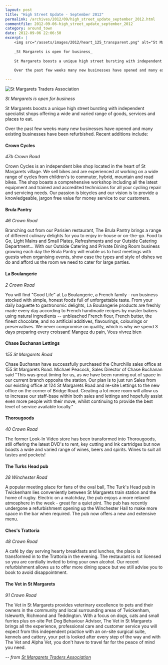 ```yaml
---
layout: post
title: "High Street Update - September 2012"
permalink: /archives/2012/09/high_street_update_september_2012.html
commentfile: 2012-09-06-high_street_update_september_2012
category: around_town
date: 2012-09-06 22:06:50
excerpt: |
    <img src="/assets/images/2012/heart_125_transparent.png" alt="St Margarets Traders Association" class="right"/>
    
    _St Margarets is open for business_
    
    St Margarets boosts a unique high street bursting with independent specialist shops offering a wide and varied range of goods, services and places to eat.
    
    Over the past few weeks many new businesses have opened and many existing businesses have been refurbished. Recent additions include:

---
```


<img src="/assets/images/2012/heart_125_transparent.png" alt="St Margarets Traders Association" class="right"/>

*St Margarets is open for business*

St Margarets boosts a unique high street bursting with independent specialist shops offering a wide and varied range of goods, services and places to eat.

Over the past few weeks many new businesses have opened and many existing businesses have been refurbished. Recent additions include:

#### Crown Cycles

*47b Crown Road*

Crown Cycles is an independent bike shop located in the heart of St Margarets village. We sell bikes and are experienced at working on a wide range of cycles from children's to commuter, hybrid, mountain and road bikes. The shop boasts a comprehensive workshop including all the latest equipment and trained and accredited technicians for all your cycling repair and servicing needs. Our passion is bicycles and our vision is to provide a knowledgeable, jargon free value for money service to our customers.

#### Brula Pantry

*46 Crown Road*

Branching out from our Parisien restaurant, The Brula Pantry brings a range of different culinary delights for you to enjoy in-house or on-the-go. Food to Go, Light Mains and Small Plates, Refreshments and our Outside Catering Department... With our Outside Catering and Private Dining Room business growing each day the Brula Pantry will enable us to host meetings with guests when organising events, show case the types and style of dishes we do and afford us the room we need to cater for large parties.

#### La Boulangerie

*2 Crown Road*

You will find "Good Life" at La Boulangerie, a French family - run business stocked with simple, honest foods full of unforgettable taste. From your daily baguette to gastronomic delights, La Boulangerie products are freshly made every day according to French handmade recipes by master bakers using natural ingredients -- unbleached French flour, French butter, the finest chocolate, and no artificial additives, flavourings, colourings or preservatives. We never compromise on quality, which is why we spend 3 days preparing every croissant! Mangez du pain, Vous vivrez bien

#### Chase Buchanan Lettings

*155 St Margarets Road*

Chase Buchanan have successfully purchased the Churchills sales office at 155 St Margarets Road. Michael Peacock, Sales Director of Chase Buchanan said "This was great timing for us, as we have been running out of space in our current branch opposite the station. Our plan is to just run Sales from our existing office at 124 St Margarets Road and re-site Lettings to the new office on the corner of Bridge Road. Creating a lot more room will allow us to increase our staff-base within both sales and lettings and hopefully assist even more people with their move, whilst continuing to provide the best level of service available locally."

#### Thorougoods

*40 Crown Road*

The former Look-In Video store has been transformed into Thorougoods, still offering the latest DVD's to rent, key cutting and Ink cartridges but now boasts a wide and varied range of wines, beers and spirits. Wines to suit all tastes and pockets!

#### The Turks Head pub

*28 Winchester Road*

A popular meeting place for fans of the oval ball, The Turk's Head pub in Twickenham lies conveniently between St Margarets train station and the home of rugby. Electric on a matchday, the pub enjoys a more relaxed atmosphere in the week - great for a quiet pint. The pub has recently undergone a refurbishment opening up the Winchester Hall to make more space in the bar when required. The pub now offers a new and extensive menu.

#### Ches's Trattoria

*48 Crown Road*

A café by day serving hearty breakfasts and lunches, the place is transformed in to the Trattoria in the evening. The restaurant is not licensed so you are cordially invited to bring your own alcohol. Our recent refurbishment allows us to offer more dining space but we still advise you to book to avoid disappointment.

#### The Vet in St Margarets

*91 Crown Road*

The Vet in St Margarets provides veterinary excellence to pets and their owners in the community and local surrounding areas of Twickenham, Isleworth, Richmond and Teddington. With a focus on dogs, cats and small furries plus on-site Pet Dog Behaviour Advisor, The Vet in St Margarets brings all the experience, professional care and customer service you will expect from this independent practice with an on-site surgical suite, kennels and cattery, your pet is looked after every step of the way and with The Vet and Alpha Vet, you don't have to travel far for the peace of mind you need.

<cite>-- from [St Margarets Traders Association](http://www.mystmargarets.com</cite>)
